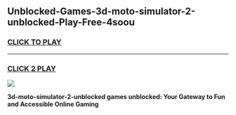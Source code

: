 
## Unblocked-Games-3d-moto-simulator-2-unblocked-Play-Free-4soou
<h3>
<a href="https://premium76.site?title=3d-moto-simulator-2-unblocked&ref=12A">CLICK TO PLAY</a></h3>
<hr>

<h3>
<a href="https://premium76.site?title=3d-moto-simulator-2-unblocked&ref=12A">CLICK 2 PLAY</a>
  
</h3>

<a href="https://premium76.site?title=3d-moto-simulator-2-unblocked&ref=12A"><img src="https://clearcache.store/games.png"></a>


**3d-moto-simulator-2-unblocked games unblocked: Your Gateway to Fun and Accessible Online Gaming**
